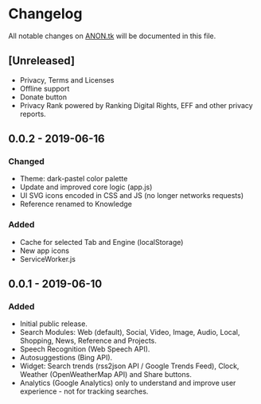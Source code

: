 # Changelog
All notable changes on [ANON.tk](https://anon.tk) will be documented in this file.

## [Unreleased]
- Privacy, Terms and Licenses
- Offline support
- Donate button
- Privacy Rank powered by Ranking Digital Rights, EFF and other privacy reports.

## 0.0.2 - 2019-06-16
### Changed
- Theme: dark-pastel color palette
- Update and improved core logic (app.js)
- UI SVG icons encoded in CSS and JS (no longer networks requests)
- Reference renamed to Knowledge

### Added
- Cache for selected Tab and Engine (localStorage)
- New app icons
- ServiceWorker.js

## 0.0.1 - 2019-06-10
### Added
- Initial public release.
- Search Modules: Web (default), Social, Video, Image, Audio, Local, Shopping, News, Reference and Projects.
- Speech Recognition (Web Speech API).
- Autosuggestions (Bing API).
- Widget: Search trends (rss2json API / Google Trends Feed), Clock, Weather (OpenWeatherMap API) and Share buttons.
- Analytics (Google Analytics) only to understand and improve user experience - not for tracking searches.